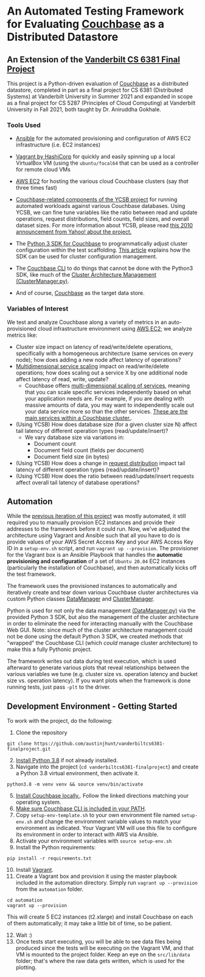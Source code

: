 # An Automated Testing Framework for Evaluating [Couchbase](https://www.couchbase.com/) as a Distributed Datastore
## An Extension of the [Vanderbilt CS 6381 Final Project]([http](https://github.com/austinjhunt/vanderbiltcs6381-finalproject))
This project is a Python-driven evaluation of [Couchbase](https://www.couchbase.com/) as a distributed datastore, completed in part as a final project for CS 6381 (Distributed Systems) at Vanderbilt University in Summer 2021 and expanded in scope as a final project for CS 5287 (Principles of Cloud Computing) at Vanderbilt University in Fall 2021, both taught by Dr. Aniruddha Gokhale.

### Tools Used
* [Ansible](https://docs.ansible.com/) for the automated provisioning and configuration of AWS EC2 infrastructure (i.e. EC2 instances)
* [Vagrant by HashiCorp](https://www.vagrantup.com/) for quickly and easily spinning up a local VirtualBox VM (using the `ubuntu/focal64` that can be used as a controller for remote cloud VMs
* [AWS EC2](https://www.vagrantup.com/) for hosting the various cloud Couchbase clusters (say *that* three times fast)
* [Couchbase-related components of the YCSB project](https://github.com/brianfrankcooper/YCSB/tree/master/couchbase2) for running automated workloads against various Couchbase databases. Using YCSB, we can fine tune variables like the ratio between read and update operations, request distributions, field counts, field sizes, and overall dataset sizes. For more information about YCSB, please read [this 2010 announcement from Yahoo! about the project.](https://research.yahoo.com/news/yahoo-cloud-serving-benchmark/)

* The [Python 3 SDK for Couchbase](https://docs.couchbase.com/python-sdk/current/hello-world/start-using-sdk.html) to programmatically adjust cluster configuration within the test scaffolding. [This article](https://docs.couchbase.com/python-sdk/2.5/managing-clusters.html) explains how the SDK can be used for cluster configuration management.
* The [Couchbase CLI](https://docs.couchbase.com/server/current/cli/cli-intro.html) to do things that cannot be done with the Python3 SDK, like much of the [Cluster Architecture Management (ClusterManager.py)](src/lib/ClusterManager.py).
* And of course, [Couchbase](https://www.couchbase.com/) as the target data store.

### Variables of Interest
We test and analyze Couchbase along a variety of metrics in an auto-provisioned cloud infrastructure environment using [AWS EC2](https://aws.amazon.com/ec2/); we analyze metrics like:
* Cluster size impact on latency of read/write/delete operations, specifically with a homogeneous architecture (same services on every node); how does adding a new node affect latency of operations?
* [Multidimensional service scaling](https://www.couchbase.com/multi-dimensional-scalability-overview) impact on read/write/delete operations; how does scaling out a service X by one additional node affect latency of read, write, update?
  * Couchbase offers [multi-dimensional scaling of services](https://docs.couchbase.com/server/6.0/clustersetup/services-mds.html), meaning that you can scale specific services independently based on what your application needs are. For example, if you are dealing with massive amounts of data, you may want to independently scale out your data service more so than the other services. [These are the main services within a Couchbase cluster.](https://docs.couchbase.com/server/current/learn/services-and-indexes/services/services.html).
* (Using YCSB) How does database size (for a given cluster size N) affect tail latency of different operation types (read/update/insert)?
  * We vary database size via variations in:
    * Document count
    * Document field count (fields per document)
    * Document field size (in bytes)
* (Using YCSB) How does a change in [request distribution](https://stackoverflow.com/questions/42767138/zipfian-vs-uniform-whats-the-difference-between-these-two-ycsb-distribution) impact tail latency of different operation types (read/update/insert)?
* (Using YCSB) How does the ratio between read/update/insert requests affect overall tail latency of database operations?



## Automation
While the [previous iteration of this project](https://github.com/austinjhunt/vanderbiltcs6381-finalproject) was mostly automated, it still required you to manually provision EC2 instances and provide their addresses to the framework before it could run. Now, we've adjusted the architecture using Vagrant and Ansible such that all you have to do is provide values of your AWS Secret Access Key and your AWS Access Key ID in a `setup-env.sh` script, and run `vagrant up --provision`. The provisioner for the Vagrant box is an Ansible Playbook that handles the **automatic provisioning and configuration** of a set of `Ubuntu 20.04` EC2 instances (particularly the installation of Couchbase), and then automatically kicks off the test framework.

The framework uses the provisioned instances to automatically and iteratively create and tear down various Couchbase cluster architectures via custom Python classes [DataManager](src/lib/DataManager.py) and [ClusterManager](src/lib/ClusterManager.py).

Python is used for not only the data management [(DataManager.py)](src/lib/DataManager.py) via the provided Python 3 SDK, but also the management of the cluster architecture in order to eliminate the need for interacting manually with the Couchbase Web GUI. Note: since much of the cluster architecture management could not be done using the default Python 3 SDK, we created methods that "wrapped" the Couchbase CLI (which *could* manage cluster architecture) to make this a fully Pythonic project.

The framework writes out data during test execution, which is used afterward to generate various plots that reveal relationships between the various variables we tune (e.g. cluster size vs. operation latency and bucket size vs. operation latency). If you want plots when the framework is done running tests, just pass `-plt` to the driver.

## Development Environment - Getting Started
To work with the project, do the following:
1. Clone the repository
```
git clone https://github.com/austinjhunt/vanderbiltcs6381-finalproject.git
```
2. [Install Python 3.8](https://www.python.org/downloads/release/python-380/) if not already installed.
4. Navigate into the project (`cd vanderbiltcs6381-finalproject`) and create a Python 3.8 virtual environment, then activate it.
```
python3.8 -m venv venv && source venv/bin/activate
```
5. [Install Couchbase locally.](https://docs.couchbase.com/python-sdk/2.5/start-using-sdk.html#installing-on-mac-os-x). Follow the linked directions matching your operating system.
6. [Make sure Couchbase CLI is included in your PATH](https://docs.couchbase.com/server/current/cli/cli-intro.html).
7. Copy `setup-env-template.sh` to your own environment file named `setup-env.sh` and change the environment variable values to match your environment as indicated. Your Vagrant VM will use this file to configure its environment in order to interact with AWS via Ansible.
8. Activate your environment variables with `source setup-env.sh`
9. Install the Python requirements:
```
pip install -r requirements.txt
```
10. Install [Vagrant](https://www.vagrantup.com/docs/installation).
11.  Create a Vagrant box and provision it using the master playbook included in the automation directory. Simply run `vagrant up --provision` from the `automation` folder.
```
cd automation
vagrant up --provision
```
This will create 5 EC2 instances (t2.xlarge) and install Couchbase on each of them automatically; it may take a little bit of time, so be patient.

12. Wait :)
13. Once tests start executing, you will be able to see data files being produced since the tests will be executing on the Vagrant VM, and that VM is mounted to the project folder. Keep an eye on the `src/lib/data` folder; that's where the raw data gets written, which is used for the plotting.
